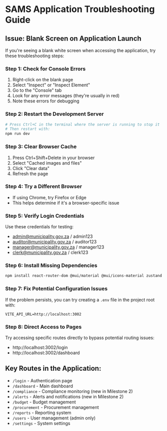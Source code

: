 # SAMS Application Troubleshooting Guide

## Issue: Blank Screen on Application Launch

If you're seeing a blank white screen when accessing the application, try these troubleshooting steps:

### Step 1: Check for Console Errors
1. Right-click on the blank page
2. Select "Inspect" or "Inspect Element" 
3. Go to the "Console" tab
4. Look for any error messages (they're usually in red)
5. Note these errors for debugging

### Step 2: Restart the Development Server
```bash
# Press Ctrl+C in the terminal where the server is running to stop it
# Then restart with:
npm run dev
```

### Step 3: Clear Browser Cache
1. Press Ctrl+Shift+Delete in your browser
2. Select "Cached images and files"
3. Click "Clear data"
4. Refresh the page

### Step 4: Try a Different Browser
- If using Chrome, try Firefox or Edge
- This helps determine if it's a browser-specific issue

### Step 5: Verify Login Credentials
Use these credentials for testing:
- admin@municipality.gov.za / admin123
- auditor@municipality.gov.za / auditor123
- manager@municipality.gov.za / manager123
- clerk@municipality.gov.za / clerk123

### Step 6: Install Missing Dependencies
```bash
npm install react-router-dom @mui/material @mui/icons-material zustand react-hook-form react-hot-toast
```

### Step 7: Fix Potential Configuration Issues
If the problem persists, you can try creating a `.env` file in the project root with:
```
VITE_API_URL=http://localhost:3002
```

### Step 8: Direct Access to Pages
Try accessing specific routes directly to bypass potential routing issues:
- http://localhost:3002/login
- http://localhost:3002/dashboard

## Key Routes in the Application:

- `/login` - Authentication page
- `/dashboard` - Main dashboard
- `/compliance` - Compliance monitoring (new in Milestone 2)
- `/alerts` - Alerts and notifications (new in Milestone 2)
- `/budget` - Budget management
- `/procurement` - Procurement management
- `/reports` - Reporting system
- `/users` - User management (admin only)
- `/settings` - System settings
